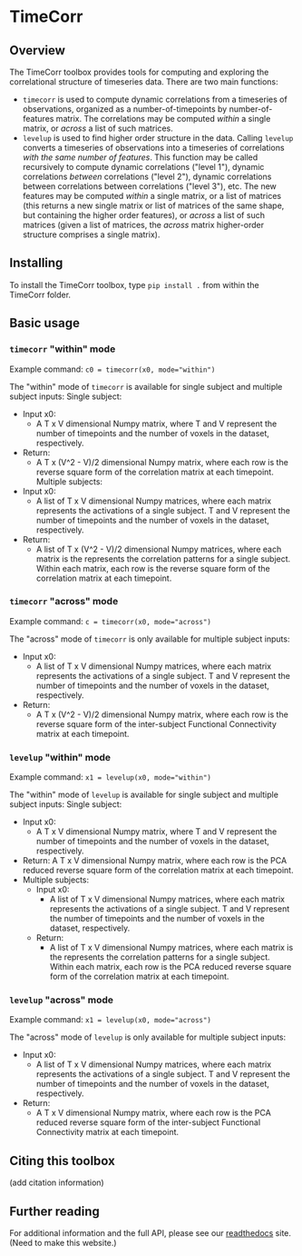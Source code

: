 # TimeCorr #

## Overview ##
The TimeCorr toolbox provides tools for computing and exploring the correlational
structure of timeseries data.  There are two main functions:
* `timecorr` is used to compute dynamic correlations from a timeseries of observations, organized as a number-of-timepoints by number-of-features matrix.  The correlations may be computed _within_ a single matrix, or _across_ a list of such matrices.
* `levelup` is used to find higher order structure in the data.  Calling `levelup` converts a timeseries of observations into a timeseries of correlations _with the same number of features_.  This function may be called recursively to compute dynamic correlations ("level 1"), dynamic correlations _between_ correlations ("level 2"), dynamic correlations between correlations between correlations ("level 3"), etc.  The new features may be computed _within_ a single matrix, or a list of matrices (this returns a new single matrix or list of matrices of the same shape, but containing the higher order features), or _across_ a list of such matrices (given a list of matrices, the _across_ matrix higher-order structure comprises a single matrix).

## Installing ##
To install the TimeCorr toolbox, type `pip install .` from within the TimeCorr folder.

## Basic usage ##
### `timecorr` "within" mode ###
Example command: `c0 = timecorr(x0, mode="within")`

The "within" mode of `timecorr` is available for single subject and multiple subject inputs:
Single subject:
  * Input x0:
      * A T x V dimensional Numpy matrix, where T and V represent the number of timepoints and the number of voxels in the dataset, respectively.
  * Return:
      * A T x (V^2 - V)/2 dimensional Numpy matrix, where each row is the reverse square form of the correlation matrix at each timepoint.
Multiple subjects:
  * Input x0:
      * A list of T x V dimensional Numpy matrices, where each matrix represents the activations of a single subject. T and V represent the number of timepoints and the number of voxels in the dataset, respectively.
  * Return:
      * A list of T x (V^2 - V)/2 dimensional Numpy matrices, where each matrix is the represents the correlation patterns for a single subject. Within each matrix, each row is the reverse square form of the correlation matrix at each timepoint.

### `timecorr` "across" mode ###
Example command: `c = timecorr(x0, mode="across")`

The "across" mode of `timecorr` is only available for multiple subject inputs:
  * Input x0:
      * A list of T x V dimensional Numpy matrices, where each matrix represents the activations of a single subject. T and V represent the number of timepoints and the number of voxels in the dataset, respectively.
  * Return:
      * A T x (V^2 - V)/2 dimensional Numpy matrix, where each row is the reverse square form of the inter-subject Functional Connectivity matrix at each timepoint.

### `levelup` "within" mode ###
Example command: `x1 = levelup(x0, mode="within")`

The "within" mode of `levelup` is available for single subject and multiple subject inputs:
Single subject:
  * Input x0:
      * A T x V dimensional Numpy matrix, where T and V represent the number of timepoints and the number of voxels in the dataset, respectively.
  * Return:
      A T x V dimensional Numpy matrix, where each row is the PCA reduced reverse square form of the correlation matrix at each timepoint.
* Multiple subjects:
  * Input x0:
      * A list of T x V dimensional Numpy matrices, where each matrix represents the activations of a single subject. T and V represent the number of timepoints and the number of voxels in the dataset, respectively.
  * Return:
      * A list of T x V dimensional Numpy matrices, where each matrix is the represents the correlation patterns for a single subject. Within each matrix, each row is the PCA reduced reverse square form of the correlation matrix at each timepoint.

### `levelup` "across" mode ###
Example command: `x1 = levelup(x0, mode="across")`

The "across" mode of `levelup` is only available for multiple subject inputs:
  * Input x0:
      * A list of T x V dimensional Numpy matrices, where each matrix represents the activations of a single subject. T and V represent the number of timepoints and the number of voxels in the dataset, respectively.
  * Return:
      * A T x V dimensional Numpy matrix, where each row is the PCA reduced reverse square form of the inter-subject Functional Connectivity matrix at each timepoint.

## Citing this toolbox ##
(add citation information)

## Further reading ##
For additional information and the full API, please see our [readthedocs](timecorr.readthedocs.com) site. (Need to make this website.)
